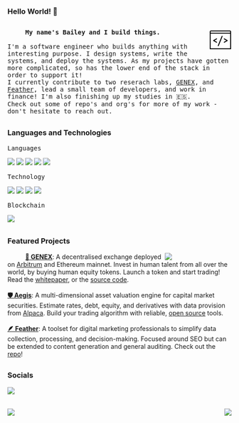 ### Hello World! 👋

##

<img align="right" src="https://github.com/itchysnake/itchysnake/blob/master/rec/dev.gif"/>
<samp>
  <p align=”justify” style="text-indent:40px;">
    <b>My name's Bailey and I build things.</b>
    <br/>
    <br/>
    I'm a software engineer who builds anything with interesting purpose. I design systems, write the systems, and deploy the systems. As my projects have gotten more complicated, so has the lower end of the stack in order to support it!
    <br/>
    I currently contribute to two reserach labs, <a href="https://github.com/genex-tech">GENEX</a>, and <a href="https://https://github.com/feather-marketing">Feather</a>, lead a small team of developers, and work in finance! I'm also finishing up my studies in 🇪🇸.
    <br/>
    Check out some of repo's and org's for more of my work - don't hesitate to reach out.
  </p>
</samp>

##

### **Languages and Technologies**
<samp>Languages</samp>
<div float="left">
  <img src="https://img.icons8.com/color/48/null/python--v1.png"/>
  <img src="https://img.icons8.com/color/48/null/solidity.png"/>
  <img src="https://img.icons8.com/color/48/null/sql.png"/>
  <img src="https://img.icons8.com/color/48/null/javascript--v1.png"/>
  <img src="https://img.icons8.com/color/48/null/console.png"/>
</div>

<samp>Technology</samp>
<div float="left">
  <img src="https://img.icons8.com/color/48/null/git.png"/>
  <img src="https://img.icons8.com/color/48/null/linux--v1.png"/>
  <img src="https://img.icons8.com/color/48/null/google-cloud-platform.png"/>
  <img src="https://img.icons8.com/color/48/null/azure-1.png"/>
</div>

<samp>Blockchain</samp>
<div float="left">
    <img src="https://img.icons8.com/color/48/null/ethereum.png"/>
</div>

##

### **Featured Projects**

<a href="https://genex.app" align="right">
  <img src="https://github.com/itchysnake/itchysnake/blob/master/rec/black_genex.gif" width="150" align="right"/>
</a>

<p align=”justify” style="text-indent:40px;"> 
  <a href="https://github.com/itchysnake/genex"><b>🌳 GENEX</b></a>: A decentralised exchange deployed on <a href="https://portal.arbitrum.one">Arbitrum</a> and Ethereum mainnet. Invest in human talent from all over the world, by buying human equity tokens. Launch a token and start trading! Read the <a href="https://genex.app/whitepaper">whitepaper</a>, or the <a href="https://github.com/itchysnake/genex">source code</a>.
  <br/><br/>
  <a href="https://github.com/itchysnake/aegis"><b>🛡 Aegis</b></a>: A multi-dimensional asset valuation engine for capital market securities. Estimate rates, debt, equity, and derivatives with data provision from <a href="https://alpaca.markets/">Alpaca</a>. Build your trading algorithm with reliable, <a href="https://github.com/itchysnake/aegis">open source</a> tools.
  <br/><br/>
  <a href="https://github.com/feather-marketing/featherbot"><b>🪶 Feather</b></a>: A toolset for digital marketing professionals to simplify data collection, processing, and decision-making. Focused around SEO but can be extended to content generation and general auditing. Check out the <a href="https://github.com/feather-marketing/featherbot">repo</a>!
</p>

##

### **Socials**
<a href="https://www.linkedin.com/in/bailey-de-villiers/">
  <img src="https://img.icons8.com/ios-filled/50/000000/linkedin.png"/>
</a>

##

<img align="left" src="https://cdn.dribbble.com/users/2646423/screenshots/5507196/computer.gif" width="250">
<img align="right" src="https://github-readme-stats.vercel.app/api?username=itchysnake&show_icons=true"/>